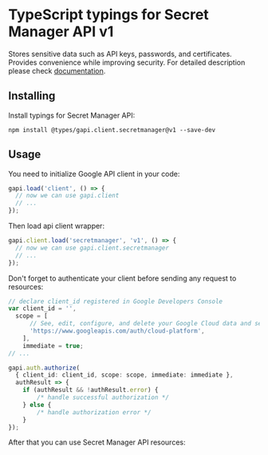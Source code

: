 # TypeScript typings for Secret Manager API v1

Stores sensitive data such as API keys, passwords, and certificates. Provides convenience while improving security. 
For detailed description please check [documentation](https://cloud.google.com/secret-manager/).

## Installing

Install typings for Secret Manager API:

```
npm install @types/gapi.client.secretmanager@v1 --save-dev
```

## Usage

You need to initialize Google API client in your code:

```typescript
gapi.load('client', () => {
  // now we can use gapi.client
  // ...
});
```

Then load api client wrapper:

```typescript
gapi.client.load('secretmanager', 'v1', () => {
  // now we can use gapi.client.secretmanager
  // ...
});
```

Don't forget to authenticate your client before sending any request to resources:

```typescript
// declare client_id registered in Google Developers Console
var client_id = '',
  scope = [ 
      // See, edit, configure, and delete your Google Cloud data and see the email address for your Google Account.
      'https://www.googleapis.com/auth/cloud-platform',
    ],
    immediate = true;
// ...

gapi.auth.authorize(
  { client_id: client_id, scope: scope, immediate: immediate },
  authResult => {
    if (authResult && !authResult.error) {
        /* handle successful authorization */
    } else {
        /* handle authorization error */
    }
});
```

After that you can use Secret Manager API resources:

```typescript
```
